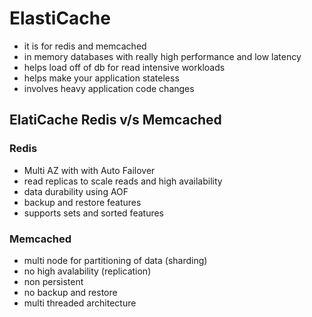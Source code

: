 # ElastiCache
- it is for redis and memcached
- in memory databases with really high performance and low latency
- helps load off of db for read intensive workloads
- helps make your application stateless
- involves heavy application code changes
  
## ElatiCache Redis v/s Memcached

### Redis
- Multi AZ with with Auto Failover
- read replicas to scale reads and high availability
- data durability using AOF
- backup and restore features
- supports sets and sorted features

### Memcached
- multi node for partitioning of data (sharding)
- no high avalability (replication)
- non persistent
- no backup and restore
- multi threaded architecture
  
